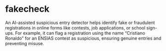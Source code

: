 # fakecheck
An AI-assisted suspicious entry detector helps identify fake or fraudulent registrations in online forms like contests, job applications, or school sign-ups. For example, it can flag a registration using the name “Cristiano Ronaldo” for an ENSIAS contest as suspicious, ensuring genuine entries and preventing misuse.

